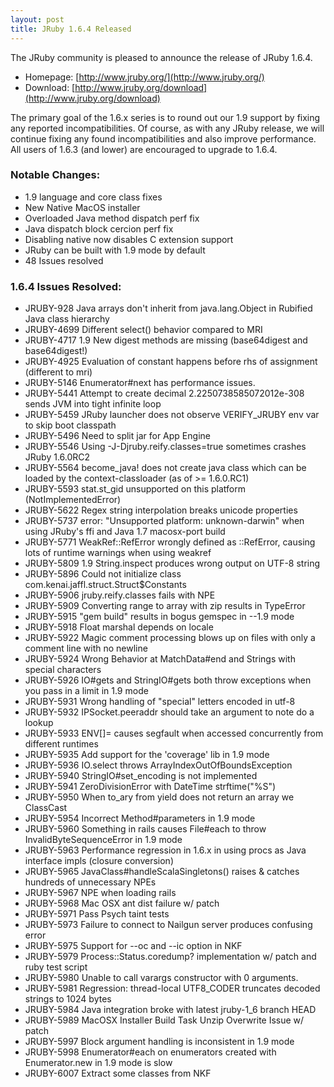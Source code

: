 ```yaml
---
layout: post
title: JRuby 1.6.4 Released
---
```

The JRuby community is pleased to announce the release of JRuby 1.6.4.

- Homepage: [http://www.jruby.org/](http://www.jruby.org/)
- Download: [http://www.jruby.org/download](http://www.jruby.org/download)

The primary goal of the 1.6.x series is to round out our 1.9 support by fixing any reported incompatibilities. Of course, as with any JRuby release, we will continue fixing any found incompatibilities and also improve performance. All users of 1.6.3 (and lower) are encouraged to upgrade to 1.6.4.

### Notable Changes:
- 1\.9 language and core class fixes
- New Native MacOS installer
- Overloaded Java method dispatch perf fix
- Java dispatch block cercion perf fix
- Disabling native now disables C extension support
- JRuby can be built with 1.9 mode by default
- 48 Issues resolved

### 1.6.4 Issues Resolved:
- JRUBY-928 Java arrays don't inherit from java.lang.Object in Rubified Java class hierarchy
- JRUBY-4699 Different select() behavior compared to MRI
- JRUBY-4717 1.9 New digest methods are missing (base64digest and base64digest!)
- JRUBY-4925 Evaluation of constant happens before rhs of assignment (different to mri)
- JRUBY-5146 Enumerator#next has performance issues.
- JRUBY-5441 Attempt to create decimal 2.2250738585072012e-308 sends JVM into tight infinite loop
- JRUBY-5459 JRuby launcher does not observe VERIFY_JRUBY env var to skip boot classpath
- JRUBY-5496 Need to split jar for App Engine
- JRUBY-5546 Using -J-Djruby.reify.classes=true sometimes crashes JRuby 1.6.0RC2
- JRUBY-5564 become_java! does not create java class which can be loaded by the context-classloader (as of >= 1.6.0.RC1)
- JRUBY-5593 stat.st_gid unsupported on this platform (NotImplementedError)
- JRUBY-5622 Regex string interpolation breaks unicode properties
- JRUBY-5737 error: "Unsupported platform: unknown-darwin" when using JRuby's ffi and Java 1.7 macosx-port build
- JRUBY-5771 WeakRef::RefError wrongly defined as ::RefError, causing lots of runtime warnings when using weakref
- JRUBY-5809 1.9 String.inspect produces wrong output on UTF-8 string
- JRUBY-5896 Could not initialize class com.kenai.jaffl.struct.Struct$Constants
- JRUBY-5906 jruby.reify.classes fails with NPE
- JRUBY-5909 Converting range to array with zip results in TypeError
- JRUBY-5915 "gem build" results in bogus gemspec in --1.9 mode
- JRUBY-5918 Float marshal depends on locale
- JRUBY-5922 Magic comment processing blows up on files with only a comment line with no newline
- JRUBY-5924 Wrong Behavior at MatchData#end and Strings with special characters
- JRUBY-5926 IO#gets and StringIO#gets both throw exceptions when you pass in a limit in 1.9 mode
- JRUBY-5931 Wrong handling of "special" letters encoded in utf-8
- JRUBY-5932 IPSocket.peeraddr should take an argument to note do a lookup
- JRUBY-5933 ENV\[\]= causes segfault when accessed concurrently from different runtimes
- JRUBY-5935 Add support for the 'coverage' lib in 1.9 mode
- JRUBY-5936 IO.select throws ArrayIndexOutOfBoundsException
- JRUBY-5940 StringIO#set_encoding is not implemented
- JRUBY-5941 ZeroDivisionError with DateTime strftime("%S")
- JRUBY-5950 When to_ary from yield does not return an array we ClassCast
- JRUBY-5954 Incorrect Method#parameters in 1.9 mode
- JRUBY-5960 Something in rails causes File#each to throw InvalidByteSequenceError in 1.9 mode
- JRUBY-5963 Performance regression in 1.6.x in using procs as Java interface impls (closure conversion)
- JRUBY-5965 JavaClass#handleScalaSingletons() raises & catches hundreds of unnecessary NPEs	
- JRUBY-5967 NPE when loading rails
- JRUBY-5968 Mac OSX ant dist failure w/ patch
- JRUBY-5971 Pass Psych taint tests
- JRUBY-5973 Failure to connect to Nailgun server produces confusing error
- JRUBY-5975 Support for --oc and --ic option in NKF
- JRUBY-5979 Process::Status.coredump? implementation w/ patch and ruby test script
- JRUBY-5980 Unable to call varargs constructor with 0 arguments.
- JRUBY-5981 Regression: thread-local UTF8_CODER truncates decoded strings to 1024 bytes
- JRUBY-5984 Java integration broke with latest jruby-1_6 branch HEAD
- JRUBY-5989 MacOSX Installer Build Task Unzip Overwrite Issue w/ patch
- JRUBY-5997 Block argument handling is inconsistent in 1.9 mode
- JRUBY-5998 Enumerator#each on enumerators created with Enumerator.new in 1.9 mode is slow
- JRUBY-6007 Extract some classes from NKF 
